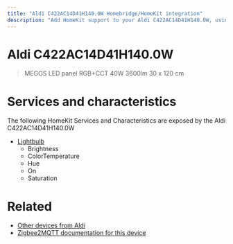 ```yaml
---
title: "Aldi C422AC14D41H140.0W Homebridge/HomeKit integration"
description: "Add HomeKit support to your Aldi C422AC14D41H140.0W, using Homebridge, Zigbee2MQTT and homebridge-z2m."
---
```

<!---
This file has been GENERATED using src/docgen/docgen.ts
DO NOT EDIT THIS FILE MANUALLY!
-->
# Aldi C422AC14D41H140.0W
> MEGOS LED panel RGB+CCT 40W 3600lm 30 x 120 cm


# Services and characteristics
The following HomeKit Services and Characteristics are exposed by
the Aldi C422AC14D41H140.0W

* [Lightbulb](../../light.md)
  * Brightness
  * ColorTemperature
  * Hue
  * On
  * Saturation


# Related
* [Other devices from Aldi](../index.md#aldi)
* [Zigbee2MQTT documentation for this device](https://www.zigbee2mqtt.io/devices/C422AC14D41H140.0W.html)